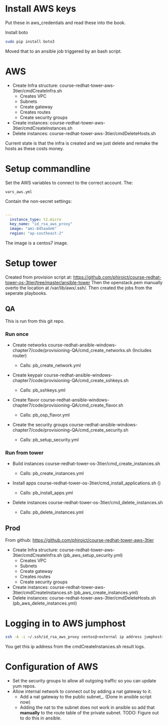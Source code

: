 # Install AWS keys
Put these in aws_credentials and read these into the book. 

Install boto
```bash
sudo pip install boto3

```
Moved that to an ansible job triggered by an bash script. 

# AWS 
* Create Infra structure: course-redhat-tower-aws-3tier/cmdCreateInfra.sh
  * Creates VPC 
  * Subnets
  * Create gateway
  * Creates routes
  * Create security groups
* Create instances: course-redhat-tower-aws-3tier/cmdCreateInstances.sh
* Delete instances: course-redhat-tower-aws-3tier/cmdDeleteHosts.sh

Current state is that the infra is created and we just delete and remake the hosts as these costs money.

# Setup commandline

Set the AWS variables to connect to the correct account. 
The:
```text
vars_aws.yml
```
Contain the non-secret settings:
```yaml

---
  instance_type: t2.micro
  key_name: "id_rsa_aws_proxy"
  image: "ami-845aa4e6"
  region: "ap-southeast-2"
```
The image is a centos7 image.


# Setup tower
Created from provision script at: https://github.com/phiroict/course-redhat-tower-os-3tier/tree/master/ansible-tower
Then the openstack.pem manually overto the location at /var/lib/awx/.ssh/.
Then created the jobs from the seperate playbooks.

## QA
This is run from this git repo.

### Run once
* Create networks
course-redhat-ansible-windows-chapter7/code/provisioning-QA/cmd_create_networks.sh
(Includes router)

  * Calls: pb_create_network.yml

* Create keypair
course-redhat-ansible-windows-chapter7/code/provisioning-QA/cmd_create_sshkeys.sh
  * Calls: pb_sshkeys.yml

* Create flavor
course-redhat-ansible-windows-chapter7/code/provisioning-QA/cmd_create_flavor.sh
  * Calls: pb_osp_flavor.yml 

* Create the security groups
course-redhat-ansible-windows-chapter7/code/provisioning-QA/cmd_create_security.sh
  * Calls: pb_setup_security.yml

### Run from tower
* Build instances
course-redhat-tower-os-3tier/cmd_create_instances.sh 
  * Calls: pb_create_instances.yml
  
* Install apps
course-redhat-tower-os-3tier/cmd_install_applications.sh ()
  * Calls: pb_install_apps.yml

* Delete instances
course-redhat-tower-os-3tier/cmd_delete_instances.sh
  * Calls: pb_delete_instances.yml
  
## Prod
From github: https://github.com/phiroict/course-redhat-tower-aws-3tier

* Create Infra structure: course-redhat-tower-aws-3tier/cmdCreateInfra.sh (pb_aws_setup_security.yml)
  * Creates VPC 
  * Subnets
  * Create gateway
  * Creates routes
  * Create security groups
* Create instances: course-redhat-tower-aws-3tier/cmdCreateInstances.sh   (pb_aws_create_instances.yml)
* Delete instances: course-redhat-tower-aws-3tier/cmdDeleteHosts.sh       (pb_aws_delete_instances.yml)


# Logging in to AWS jumphost
```bash
ssh -A -i ~/.ssh/id_rsa_aws_proxy centos@<external ip address jumphost>
```
You get this ip address from the cmdCreateInstances.sh result logs.

# Configuration of AWS 
* Set the security groups to allow all outgoing traffic so you can update yum repos. 
* Allow internal network to connect out by adding a nat gateway to it.
  * Add a nat gateway to the public subnet_. (Done in ansible script now)
  * Adding the nat to the subnet does not work in ansible so add that **manually** to the route table of the private subnet. TODO: Figure out to do this in ansible.


